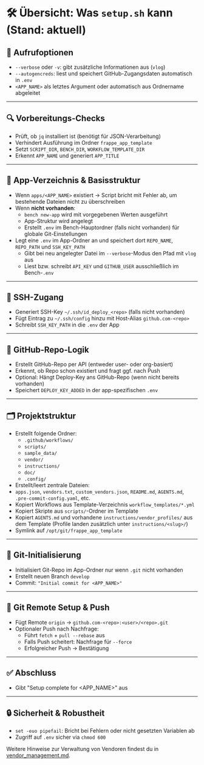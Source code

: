 # 🛠 Übersicht: Was `setup.sh` kann (Stand: aktuell)

## 📌 Aufrufoptionen
- `--verbose` oder `-v`: gibt zusätzliche Informationen aus (`vlog`)
- `--autogencreds`: liest und speichert GitHub-Zugangsdaten automatisch in `.env`
- `<APP_NAME>` als letztes Argument oder automatisch aus Ordnername abgeleitet

---

## 🔍 Vorbereitungs-Checks
- Prüft, ob `jq` installiert ist (benötigt für JSON-Verarbeitung)
- Verhindert Ausführung im Ordner `frappe_app_template`
- Setzt `SCRIPT_DIR`, `BENCH_DIR`, `WORKFLOW_TEMPLATE_DIR`
- Erkennt `APP_NAME` und generiert `APP_TITLE`

---

## 🧱 App-Verzeichnis & Basisstruktur
- Wenn `apps/<APP_NAME>` existiert → Script bricht mit Fehler ab, um bestehende Dateien nicht zu überschreiben
- Wenn **nicht vorhanden**:
  - `bench new-app` wird mit vorgegebenen Werten ausgeführt
  - App-Struktur wird angelegt
  - Erstellt `.env` im Bench-Hauptordner (falls nicht vorhanden) für globale Git-Einstellungen
- Legt eine `.env` im App-Ordner an und speichert dort `REPO_NAME`, `REPO_PATH` und `SSH_KEY_PATH`
  - Gibt bei neu angelegter Datei im `--verbose`-Modus den Pfad mit `vlog` aus
  - Liest bzw. schreibt `API_KEY` und `GITHUB_USER` ausschließlich im Bench-`.env`

---

## 🔐 SSH-Zugang
- Generiert SSH-Key `~/.ssh/id_deploy_<repo>` (falls nicht vorhanden)
- Fügt Eintrag zu `~/.ssh/config` hinzu mit Host-Alias `github.com-<repo>`
 - Schreibt `SSH_KEY_PATH` in die `.env` der App

---

## 🧠 GitHub-Repo-Logik
- Erstellt GitHub-Repo per API (entweder user- oder org-basiert)
- Erkennt, ob Repo schon existiert und fragt ggf. nach Push
- Optional: Hängt Deploy-Key ans GitHub-Repo (wenn nicht bereits vorhanden)
 - Speichert `DEPLOY_KEY_ADDED` in der app-spezifischen `.env`

---

## 🗂 Projektstruktur
- Erstellt folgende Ordner:
  - `.github/workflows/`
  - `scripts/`
  - `sample_data/`
  - `vendor/`
  - `instructions/`
  - `doc/`
  - `.config/`
- Erstellt/leert zentrale Dateien:
- `apps.json`, `vendors.txt`, `custom_vendors.json`, `README.md`, `AGENTS.md`, `.pre-commit-config.yaml`, etc.
- Kopiert Workflows aus Template-Verzeichnis `workflow_templates/*.yml`
- Kopiert Skripte aus `scripts/`-Ordner im Template
- Kopiert `AGENTS.md` und vorhandene `instructions/vendor_profiles/` aus dem Template (Profile landen zusätzlich unter `instructions/<slug>/`)
- Symlink auf `/opt/git/frappe_app_template`

---

## 🧬 Git-Initialisierung
- Initialisiert Git-Repo im App-Ordner nur wenn `.git` nicht vorhanden
- Erstellt neuen Branch `develop`
- Commit: `"Initial commit for <APP_NAME>"`

---

## 🔁 Git Remote Setup & Push
- Fügt Remote `origin` → `github.com-<repo>:<user>/<repo>.git`
- Optionaler Push nach Nachfrage:
  - Führt `fetch` + `pull --rebase` aus
  - Falls Push scheitert: Nachfrage für `--force`
  - Erfolgreicher Push → Bestätigung

---

## ✅ Abschluss
- Gibt "Setup complete for <APP_NAME>" aus

---

## 🔒 Sicherheit & Robustheit
- `set -euo pipefail`: Bricht bei Fehlern oder nicht gesetzten Variablen ab
- Zugriff auf `.env` sicher via `chmod 600`

Weitere Hinweise zur Verwaltung von Vendoren findest du in [vendor_management.md](vendor_management.md).

